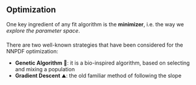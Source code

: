 ## Optimization

One key ingredient of any fit algorithm is the **minimizer**, i.e. the way we
_explore the parameter space_.

<p style="margin-top: 1.5em; margin-bottom: 0.5em">
  There are two well-known strategies that have been considered for the NNPDF
  optimization:
</p>

- **Genetic Algorithm** 🧬: it is a bio-inspired algorithm, based on selecting and
  mixing a population
- **Gradient Descent** ⛰️: the old familiar method of following the slope

